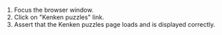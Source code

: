 1. Focus the browser window.
2. Click on "Kenken puzzles" link.
3. Assert that the Kenken puzzles page loads and is displayed correctly.